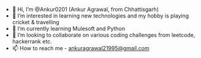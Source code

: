 - 👋 Hi, I’m @Ankur0201 (Ankur Agrawal, from Chhattisgarh)
- 👀 I’m interested in learning new technologies and my hobby is playing cricket & travelling
- 🌱 I’m currently learning Mulesoft and Python
- 💞️ I’m looking to collaborate on various coding challenges from leetcode, hackerrank etc.
- 📫 How to reach me - ankuragrawal21995@gmail.com

<!---
Ankur0201/Ankur0201 is a ✨ special ✨ repository because its `README.md` (this file) appears on your GitHub profile.
You can click the Preview link to take a look at your changes.
--->

